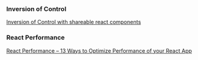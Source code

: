 ### Inversion of Control
[Inversion of Control with shareable react components](https://www.lorenzweiss.de/inversion_of_control_with_react_components/)


### React Performance
[React Performance – 13 Ways to Optimize Performance of your React App](simform.com/blog/react-performance/)